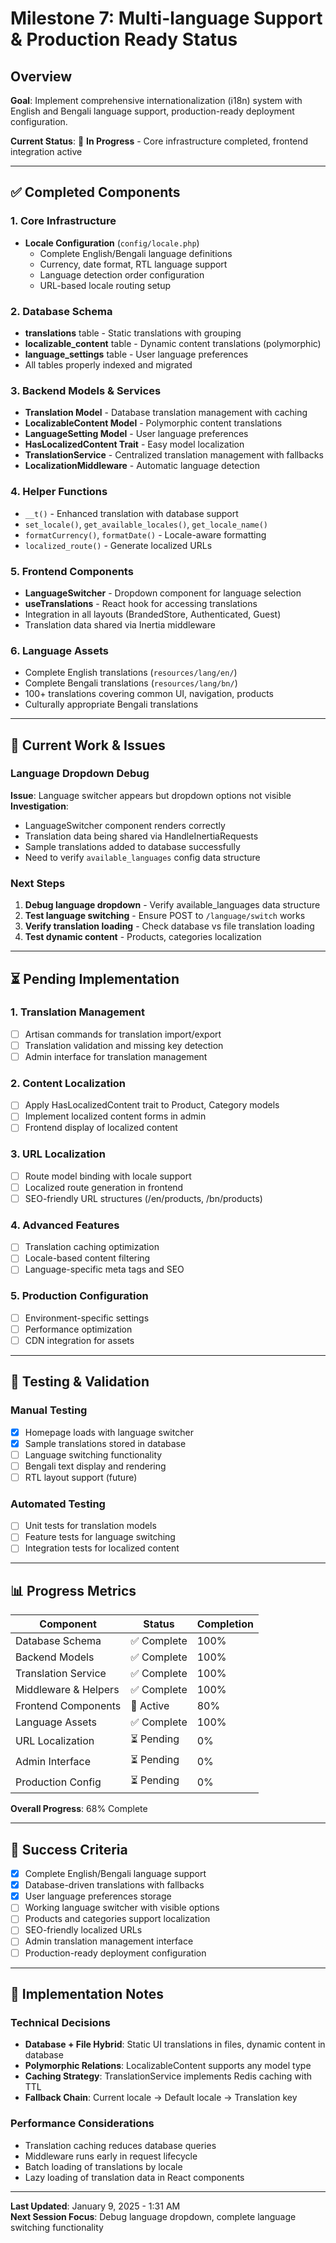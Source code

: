 # Milestone 7: Multi-language Support & Production Ready Status

## Overview
**Goal**: Implement comprehensive internationalization (i18n) system with English and Bengali language support, production-ready deployment configuration.

**Current Status**: 🔄 **In Progress** - Core infrastructure completed, frontend integration active

---

## ✅ Completed Components

### 1. Core Infrastructure
- **Locale Configuration** (`config/locale.php`)
  - Complete English/Bengali language definitions
  - Currency, date format, RTL language support
  - Language detection order configuration
  - URL-based locale routing setup

### 2. Database Schema
- **translations** table - Static translations with grouping
- **localizable_content** table - Dynamic content translations (polymorphic)
- **language_settings** table - User language preferences
- All tables properly indexed and migrated

### 3. Backend Models & Services
- **Translation Model** - Database translation management with caching
- **LocalizableContent Model** - Polymorphic content translations
- **LanguageSetting Model** - User language preferences
- **HasLocalizedContent Trait** - Easy model localization
- **TranslationService** - Centralized translation management with fallbacks
- **LocalizationMiddleware** - Automatic language detection

### 4. Helper Functions
- `__t()` - Enhanced translation with database support
- `set_locale()`, `get_available_locales()`, `get_locale_name()`
- `formatCurrency()`, `formatDate()` - Locale-aware formatting
- `localized_route()` - Generate localized URLs

### 5. Frontend Components
- **LanguageSwitcher** - Dropdown component for language selection
- **useTranslations** - React hook for accessing translations
- Integration in all layouts (BrandedStore, Authenticated, Guest)
- Translation data shared via Inertia middleware

### 6. Language Assets
- Complete English translations (`resources/lang/en/`)
- Complete Bengali translations (`resources/lang/bn/`)
- 100+ translations covering common UI, navigation, products
- Culturally appropriate Bengali translations

---

## 🔄 Current Work & Issues

### Language Dropdown Debug
**Issue**: Language switcher appears but dropdown options not visible
**Investigation**: 
- LanguageSwitcher component renders correctly
- Translation data being shared via HandleInertiaRequests
- Sample translations added to database successfully
- Need to verify `available_languages` config data structure

### Next Steps
1. **Debug language dropdown** - Verify available_languages data structure
2. **Test language switching** - Ensure POST to `/language/switch` works
3. **Verify translation loading** - Check database vs file translation loading
4. **Test dynamic content** - Products, categories localization

---

## ⏳ Pending Implementation

### 1. Translation Management
- [ ] Artisan commands for translation import/export
- [ ] Translation validation and missing key detection
- [ ] Admin interface for translation management

### 2. Content Localization
- [ ] Apply HasLocalizedContent trait to Product, Category models
- [ ] Implement localized content forms in admin
- [ ] Frontend display of localized content

### 3. URL Localization
- [ ] Route model binding with locale support
- [ ] Localized route generation in frontend
- [ ] SEO-friendly URL structures (/en/products, /bn/products)

### 4. Advanced Features
- [ ] Translation caching optimization
- [ ] Locale-based content filtering
- [ ] Language-specific meta tags and SEO

### 5. Production Configuration
- [ ] Environment-specific settings
- [ ] Performance optimization
- [ ] CDN integration for assets

---

## 🧪 Testing & Validation

### Manual Testing
- [x] Homepage loads with language switcher
- [x] Sample translations stored in database
- [ ] Language switching functionality
- [ ] Bengali text display and rendering
- [ ] RTL layout support (future)

### Automated Testing
- [ ] Unit tests for translation models
- [ ] Feature tests for language switching
- [ ] Integration tests for localized content

---

## 📊 Progress Metrics

| Component | Status | Completion |
|-----------|--------|------------|
| Database Schema | ✅ Complete | 100% |
| Backend Models | ✅ Complete | 100% |
| Translation Service | ✅ Complete | 100% |
| Middleware & Helpers | ✅ Complete | 100% |
| Frontend Components | 🔄 Active | 80% |
| Language Assets | ✅ Complete | 100% |
| URL Localization | ⏳ Pending | 0% |
| Admin Interface | ⏳ Pending | 0% |
| Production Config | ⏳ Pending | 0% |

**Overall Progress**: 68% Complete

---

## 🎯 Success Criteria

- [x] Complete English/Bengali language support
- [x] Database-driven translations with fallbacks
- [x] User language preferences storage
- [ ] Working language switcher with visible options
- [ ] Products and categories support localization
- [ ] SEO-friendly localized URLs
- [ ] Admin translation management interface
- [ ] Production-ready deployment configuration

---

## 📝 Implementation Notes

### Technical Decisions
- **Database + File Hybrid**: Static UI translations in files, dynamic content in database
- **Polymorphic Relations**: LocalizableContent supports any model type
- **Caching Strategy**: TranslationService implements Redis caching with TTL
- **Fallback Chain**: Current locale → Default locale → Translation key

### Performance Considerations
- Translation caching reduces database queries
- Middleware runs early in request lifecycle
- Batch loading of translations by locale
- Lazy loading of translation data in React components

---

**Last Updated**: January 9, 2025 - 1:31 AM  
**Next Session Focus**: Debug language dropdown, complete language switching functionality
